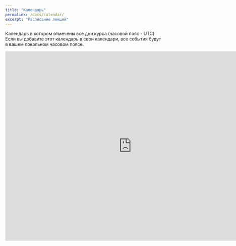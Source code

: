 ```yaml
---
title: "Календарь"
permalink: /docs/calendar/
excerpt: "Расписание лекций"
---
```


Календарь в котором отмечены все дни курса (часовой пояс - UTC)
Если вы добавите этот календарь в свои календари, все события будут в вашем локальном часовом поясе.

<iframe src="https://calendar.google.com/calendar/embed?src=t5547r8gqtip0ics7j021q3gvo%40group.calendar.google.com&ctz=Atlantic/Reykjavik" style="border: 0" width="800" height="600" frameborder="0" scrolling="no"></iframe>


